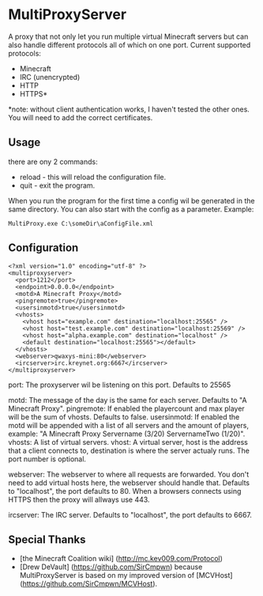 MultiProxyServer
=============

A proxy that not only let you run multiple virtual Minecraft servers but can also handle different protocols all of which on one port.
Current supported protocols:
 * Minecraft
 * IRC (unencrypted)
 * HTTP
 * HTTPS*
 
*note: without client authentication works, I haven't tested the other ones.
You will need to add the correct certificates.

Usage
-------
there are ony 2 commands:
 * reload - this will reload the configuration file.
 * quit - exit the program.
 
When you run the program for the first time a config wil be generated in the same directory.
You can also start with the config as a parameter. Example:

	MultiProxy.exe C:\someDir\aConfigFile.xml

Configuration
-------
	<?xml version="1.0" encoding="utf-8" ?>
	<multiproxyserver>
	  <port>1212</port>
	  <endpoint>0.0.0.0</endpoint>
	  <motd>A Minecraft Proxy</motd>
	  <pingremote>true</pingremote>
	  <usersinmotd>true</usersinmotd>
	  <vhosts>
		<vhost host="example.com" destination="localhost:25565" />
		<vhost host="test.example.com" destination="localhost:25569" />
		<vhost host="alpha.example.com" destination="localhost" />
		<default destination="localhost:25565"></default>
	  </vhosts>
	  <webserver>qwaxys-mini:80</webserver>
	  <ircserver>irc.kreynet.org:6667</ircserver>
	</multiproxyserver>
	
port: The proxyserver wil be listening on this port. Defaults to 25565

motd: The message of the day is the same for each server. Defaults to "A Minecraft Proxy".
pingremote: If enabled the playercount and max player will be the sum of vhosts. Defaults to false.
usersinmotd: If enabled the motd will be appended with a list of all servers and the amount of players, example: "A Minecraft Proxy Servername (3/20) ServernameTwo (1/20)".
vhosts: A list of virtual servers.
vhost: A virtual server, host is the address that a client connects to, destination is where the server actualy runs. The port number is optional.

webserver: The webserver to where all requests are forwarded. You don't need to add virtual hosts here, the webserver should handle that.
Defaults to "localhost", the port defaults to 80.
When a browsers connects using HTTPS then the proxy will allways use 443.

ircserver: The IRC server. Defaults to "localhost", the port defaults to 6667.

Special Thanks
-------
 * [the Minecraft Coalition wiki] (http://mc.kev009.com/Protocol)
 * [Drew DeVault] (https://github.com/SirCmpwn) because MultiProxyServer is based on my improved version of [MCVHost] (https://github.com/SirCmpwn/MCVHost).